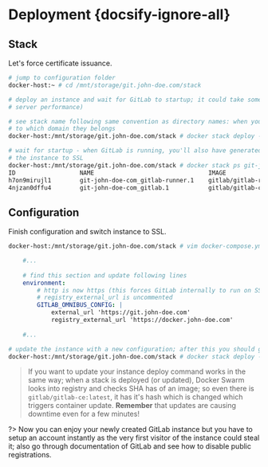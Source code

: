# Deployment {docsify-ignore-all}

## Stack

Let's force certificate issuance.

```bash
# jump to configuration folder
docker-host:~ # cd /mnt/storage/git.john-doe.com/stack

# deploy an instance and wait for GitLab to startup; it could take some minutes (~2-3, it depends on
# server performance)

# see stack name following same convention as directory names: when you list running stacks, you'll see 
# to which domain they belongs
docker-host:/mnt/storage/git.john-doe.com/stack # docker stack deploy -c docker-compose.yml git-john-doe-com

# wait for startup - when GitLab is running, you'll also have generated certificates so it's possible to switch
# the instance to SSL
docker-host:/mnt/storage/git.john-doe.com/stack # docker stack ps git-john-doe-com
ID                  NAME                                IMAGE                         NODE              DESIRED STATE       CURRENT STATE          ERROR                              PORTS
h7on9mirujl1        git-john-doe-com_gitlab-runner.1    gitlab/gitlab-runner:latest   docker-host       Running             Running 4 minutes ago
4njzan0dffu4        git-john-doe-com_gitlab.1           gitlab/gitlab-ce:latest       docker-host       Running             Running 4 minutes ago
```

## Configuration

Finish configuration and switch instance to SSL.

```bash
docker-host:/mnt/storage/git.john-doe.com/stack # vim docker-compose.yml
```

```yaml
	#...
	
	# find this section and update following lines
	environment:
		# http is now https (this forces GitLab internally to run on SSL)
		# registry_external_url is uncommented
        GITLAB_OMNIBUS_CONFIG: |
			external_url 'https://git.john-doe.com'
            registry_external_url 'https://docker.john-doe.com'
            
	#...
```

```bash
# update the instance with a new configuration; after this you should get https://git.john-doe.com alive
docker-host:/mnt/storage/git.john-doe.com/stack # docker stack deploy -c docker-compose.yml git-john-doe-com
```

> If you want to update your instance deploy command works in the same way; when a stack is deployed (or updated), Docker Swarm looks
into registry and checks SHA has of an image; so even there is `gitlab/gitlab-ce:latest`, it has it's hash which is changed which triggers
container update. **Remember** that updates are causing downtime even for a few minutes! 

?> Now you can enjoy your newly created GitLab instance but you have to setup an account instantly as the very first visitor of the instance
could steal it; also go through documentation of GitLab and see how to disable public registrations.
